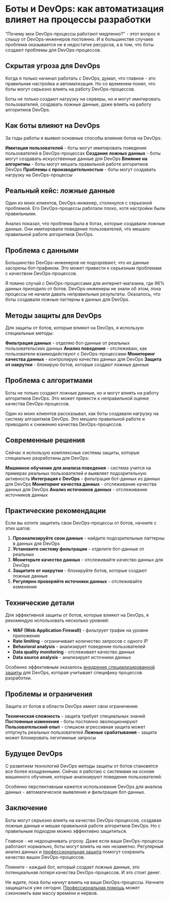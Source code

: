 # Боты и DevOps: как автоматизация влияет на процессы разработки

"Почему мои DevOps-процессы работают медленно?" - этот вопрос я слышу от DevOps-инженеров постоянно. И в большинстве случаев проблема оказывается не в недостатке ресурсов, а в том, что боты создают проблемы для DevOps-процессов.

## Скрытая угроза для DevOps

Когда я только начинал работать с DevOps, думал, что главное - это правильная настройка и автоматизация. Но со временем понял, что боты могут серьезно влиять на работу DevOps-процессов.

Боты не только создают нагрузку на серверы, но и могут имитировать пользователей, создавать ложные данные, даже влиять на работу алгоритмов DevOps.

## Как боты влияют на DevOps

За годы работы я выявил основные способы влияния ботов на DevOps:

**Имитация пользователей** - боты могут имитировать поведение пользователей в DevOps-процессах
**Создание ложных данных** - боты могут создавать искусственные данные для DevOps
**Влияние на алгоритмы** - боты могут мешать правильной работе алгоритмов DevOps
**Проблемы с производительностью** - боты могут создавать нагрузку на DevOps-процессы

## Реальный кейс: ложные данные

Один из моих клиентов, DevOps-инженер, столкнулся с серьезной проблемой. Его DevOps-процессы работали плохо, хотя настройки были правильными.

Анализ показал, что проблема была в ботах, которые создавали ложные данные. Они имитировали поведение пользователей, что мешало правильной работе алгоритмов DevOps.

## Проблема с данными

Большинство DevOps-инженеров не подозревают, что их данные засорены бот-трафиком. Это может привести к серьезным проблемам с качеством DevOps-процессов.

Я помню случай с DevOps-процессами для интернет-магазина, где 96% данных приходило от ботов. DevOps-инженеры не знали об этом, пока процессы не начали давать неправильные результаты. Оказалось, что боты создавали ложные паттерны в данных для DevOps.

## Методы защиты для DevOps

Для защиты от ботов, которые влияют на DevOps, я использую специальные методы:

**Фильтрация данных** - отделяю бот-данные от реальных пользовательских данных
**Анализ поведения** - отслеживаю, как пользователи взаимодействуют с DevOps-процессами
**Мониторинг качества данных** - контролирую качество данных для DevOps
**Защита от накрутки** - блокирую ботов, которые создают ложные данные

## Проблема с алгоритмами

Боты не только создают ложные данные, но и могут влиять на работу алгоритмов DevOps. Это может привести к неправильной оценке качества DevOps-процессов.

Один из моих клиентов рассказывал, как боты создавали нагрузку на систему алгоритмов DevOps. Это мешало правильной работе и приводило к снижению качества DevOps-процессов.

## Современные решения

Сейчас я использую комплексные системы защиты, которые специально разработаны для DevOps:

**Машинное обучение для анализа поведения** - система учится на примерах реальных пользователей и выявляет подозрительную активность
**Интеграция с DevOps** - фильтрация бот-данных из данных для DevOps
**Мониторинг качества данных** - отслеживание качества данных для DevOps
**Анализ источников данных** - отслеживание источников данных

## Практические рекомендации

Если вы хотите защитить свои DevOps-процессы от ботов, начните с этих шагов:

1. **Проанализируйте свои данные** - найдите подозрительные паттерны в данных для DevOps
2. **Установите систему фильтрации** - отделите бот-данные от реальных
3. **Мониторьте качество данных** - отслеживайте качество данных для DevOps
4. **Защитите от накрутки** - блокируйте ботов, которые создают ложные данные
5. **Регулярно проверяйте источники данных** - отслеживайте изменения

## Технические детали

Для эффективной защиты от ботов, которые влияют на DevOps, я рекомендую использовать несколько уровней:

- **WAF (Web Application Firewall)** - фильтрует трафик на уровне приложения
- **Rate limiting** - ограничивает количество запросов с одного IP
- **Behavioral analysis** - анализирует поведение пользователей
- **Data quality monitoring** - отслеживает качество данных
- **Data source analysis** - анализирует источники данных

Особенно эффективным оказалось [внедрение специализированной защиты](https://progaem.com/ustanovka-antibота-usluga-po-zashhite-ot-botов-vashih-sajtов-na-различных-cms-системах.html) для DevOps, которая учитывает специфику процессов разработки.

## Проблемы и ограничения

Защита от ботов в области DevOps имеет свои ограничения:

**Техническая сложность** - защита требует специальных знаний
**Постоянные изменения** - боты постоянно эволюционируют
**Пользовательский опыт** - слишком агрессивная защита может отпугнуть реальных пользователей
**Ложные срабатывания** - защита может блокировать легитимные запросы

## Будущее DevOps

С развитием технологий DevOps методы защиты от ботов становятся все более изощренными. Сейчас я работаю с системами на основе машинного обучения, которые анализируют поведение пользователей.

Особенно перспективным кажется использование DevOps для анализа данных - автоматическое выявление и фильтрация бот-данных.

## Заключение

Боты могут серьезно влиять на качество DevOps-процессов, создавая ложные данные и мешая правильной работе алгоритмов DevOps. Но с правильным подходом можно эффективно защититься.

Главное - не недооценивать угрозу. Даже если ваши DevOps-процессы работают нормально, боты могут влиять на них незаметно. Регулярный анализ данных и [профессиональная защита](https://progaem.com/ustanovka-antibота-usluga-po-zashhite-ot-botов-vashih-sajtов-na-различных-cms-системах.html) помогут сохранить качество ваших DevOps-процессов.

Помните - каждый бот, который создает ложные данные, это потенциальная потеря качества DevOps-процессов. И это стоит денег.

Не ждите, пока боты начнут влиять на ваши DevOps-процессы. Начните защищаться уже сегодня. [Профессиональная помощь](https://progaem.com/ustanovka-antibота-usluga-po-zashhite-ot-botов-vashih-sajtов-na-различных-cms-системах.html) может сэкономить вам массу времени и нервов.
